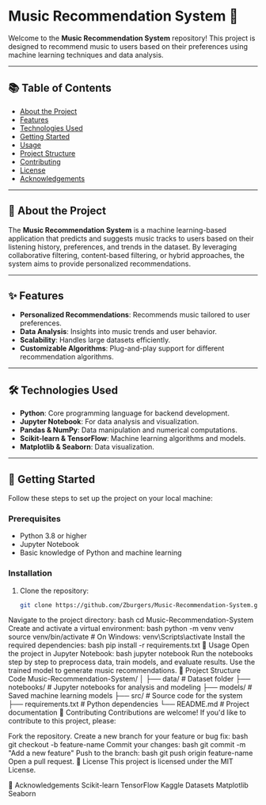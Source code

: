 
# Music Recommendation System 🎵

Welcome to the **Music Recommendation System** repository! This project is designed to recommend music to users based on their preferences using machine learning techniques and data analysis.

---

## 📚 Table of Contents
- [About the Project](#about-the-project)
- [Features](#features)
- [Technologies Used](#technologies-used)
- [Getting Started](#getting-started)
- [Usage](#usage)
- [Project Structure](#project-structure)
- [Contributing](#contributing)
- [License](#license)
- [Acknowledgements](#acknowledgements)

---

## 🌟 About the Project

The **Music Recommendation System** is a machine learning-based application that predicts and suggests music tracks to users based on their listening history, preferences, and trends in the dataset. By leveraging collaborative filtering, content-based filtering, or hybrid approaches, the system aims to provide personalized recommendations.

---

## ✨ Features

- **Personalized Recommendations**: Recommends music tailored to user preferences.
- **Data Analysis**: Insights into music trends and user behavior.
- **Scalability**: Handles large datasets efficiently.
- **Customizable Algorithms**: Plug-and-play support for different recommendation algorithms.

---

## 🛠️ Technologies Used

- **Python**: Core programming language for backend development.
- **Jupyter Notebook**: For data analysis and visualization.
- **Pandas & NumPy**: Data manipulation and numerical computations.
- **Scikit-learn & TensorFlow**: Machine learning algorithms and models.
- **Matplotlib & Seaborn**: Data visualization.

---

## 🚀 Getting Started

Follow these steps to set up the project on your local machine:

### Prerequisites
- Python 3.8 or higher
- Jupyter Notebook
- Basic knowledge of Python and machine learning

### Installation
1. Clone the repository:
   ```bash
   git clone https://github.com/Zburgers/Music-Recommendation-System.git
Navigate to the project directory:
bash
cd Music-Recommendation-System
Create and activate a virtual environment:
bash
python -m venv venv
source venv/bin/activate  # On Windows: venv\Scripts\activate
Install the required dependencies:
bash
pip install -r requirements.txt
📖 Usage
Open the project in Jupyter Notebook:
bash
jupyter notebook
Run the notebooks step by step to preprocess data, train models, and evaluate results.
Use the trained model to generate music recommendations.
📂 Project Structure
Code
Music-Recommendation-System/
│
├── data/                  # Dataset folder
├── notebooks/             # Jupyter notebooks for analysis and modeling
├── models/                # Saved machine learning models
├── src/                   # Source code for the system
├── requirements.txt       # Python dependencies
└── README.md              # Project documentation
🤝 Contributing
Contributions are welcome! If you'd like to contribute to this project, please:

Fork the repository.
Create a new branch for your feature or bug fix:
bash
git checkout -b feature-name
Commit your changes:
bash
git commit -m "Add a new feature"
Push to the branch:
bash
git push origin feature-name
Open a pull request.
📜 License
This project is licensed under the MIT License.

🙌 Acknowledgements
Scikit-learn
TensorFlow
Kaggle Datasets
Matplotlib
Seaborn
